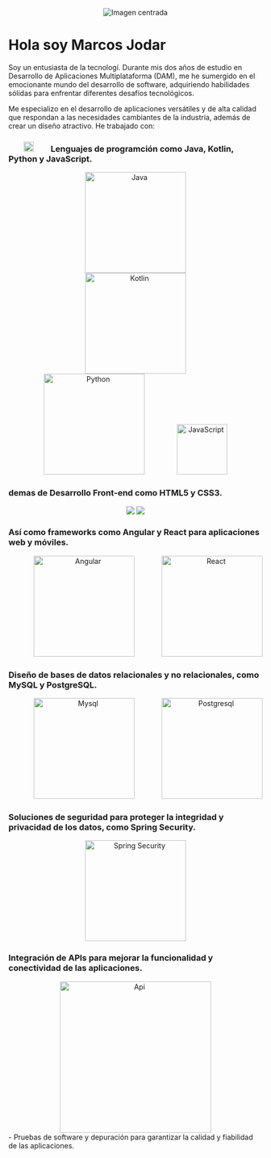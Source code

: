 
<p align="center">
  <img src="https://img.freepik.com/vector-premium/programador-codificacion-computadora-portatil-mesa-trabajo-mesa-vista-superior-ilustracion-dibujos-animados-plana_101884-626.jpg" alt="Imagen centrada" align="center">
</p>
<h1>Hola soy Marcos Jodar</h1>

Soy un entusiasta de la tecnologí. Durante mis dos años de estudio en Desarrollo de Aplicaciones Multiplataforma (DAM), me he sumergido en el emocionante mundo del desarrollo de software, adquiriendo habilidades sólidas para enfrentar diferentes desafíos tecnológicos.

Me especializo en el desarrollo de aplicaciones versátiles y de alta calidad que respondan a las necesidades cambiantes de la industria, además de crear un diseño atractivo. He trabajado con:

<h3><img src="https://pngimg.com/uploads/wrench/wrench_PNG103093.png" width="20" hspace="30"> Lenguajes de programción como Java, Kotlin, Python y JavaScript.</h3> 
<div  align="center">
<img src="https://github.com/Marquitos24/Marquitos24/assets/146169288/ffd691d0-0fa4-40df-9480-b9bc1f153352" width="200" hspace="30" alt="Java">
<img src="https://github.com/Marquitos24/Marquitos24/assets/146169288/74b2088a-d0ad-410a-be54-9cd92bc75369" width="200" hspace="30" alt="Kotlin">
<img src="https://github.com/Marquitos24/Marquitos24/assets/146169288/927d3bd9-6678-40bb-a810-67644a21f6e2" width="200" hspace="30" alt="Python">
<img src="https://github.com/Marquitos24/Marquitos24/assets/146169288/f72b3610-8da9-47cc-ba0c-0eaf3c31d5e1" width="100" hspace="30" alt="JavaScript">
</div>

<h3><img src="">demas de Desarrollo Front-end como HTML5 y CSS3.</h3>
<div align="center">
<img src="https://logosdown.com/wp-content/uploads/2023/08/html5-logo-1088x1536.png">
<img src="https://cdn.freebiesupply.com/logos/large/2x/css3-logo-png-transparent.png">
</div>


<h3><img src="">Así como frameworks como Angular y React para aplicaciones web y móviles.</h3>
<div  align="center">
<img src="https://github.com/Marquitos24/Marquitos24/assets/146169288/0e180462-feb9-4dde-a87e-8f27c5cd2b4c" width="200" hspace="50" alt="Angular">
<img src="https://github.com/Marquitos24/Marquitos24/assets/146169288/ba82c333-9821-4ae7-9ac7-6f70ac45b277" width="200" alt="React">
</div>

<h3><img src="">Diseño de bases de datos relacionales y no relacionales, como MySQL y PostgreSQL.</h3>
<div align="center">
<img src="https://github.com/Marquitos24/Marquitos24/assets/146169288/647bf157-4cde-426c-ad51-b2691bdb9d0a" width="200" hspace="50" alt="Mysql">
<img src="https://github.com/Marquitos24/Marquitos24/assets/146169288/67725ef1-be33-4e8b-bb02-20e4bd4aff1e" width="200" alt="Postgresql">
  </div>
  
<h3><img src="">Soluciones de seguridad para proteger la integridad y privacidad de los datos, como Spring Security.</h3>
<div align="center">
<img src="https://github.com/Marquitos24/Marquitos24/assets/146169288/88fb25af-9855-4e1a-bd17-f8af251a3ffc" width="200" alt="Spring Security">
</div>

<h3><img src="">Integración de APIs para mejorar la funcionalidad y conectividad de las aplicaciones.</h3>
<div align="center">
<img src="https://github.com/Marquitos24/Marquitos24/assets/146169288/116869b5-b636-4b35-8c47-dce1e63b8823" width="300" alt="Api">
</div>
- Pruebas de software y depuración para garantizar la calidad y fiabilidad de las aplicaciones.

<!--
**Marquitos24/Marquitos24** is a ✨ _special_ ✨ repository because its `README.md` (this file) appears on your GitHub profile.

Here are some ideas to get you started:

- 🔭 I’m currently working on ...
- 🌱 I’m currently learning ...
- 👯 I’m looking to collaborate on ...
- 🤔 I’m looking for help with ...
- 💬 Ask me about ...
- 📫 How to reach me: ...
- 😄 Pronouns: ...
- ⚡ Fun fact: ...
-->

